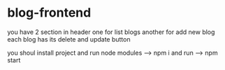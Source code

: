 # blog-frontend
you have 2 section in header one for list blogs another for add new blog 
each blog has its delete and update button 

you shoul install project and run node modules --> npm i
and run --> npm start
